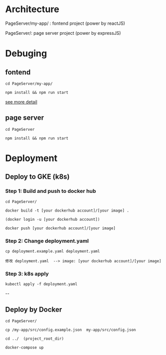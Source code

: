 
# Architecture
PageServer/my-app/ : fontend project (power by reactJS)

PageServer/: page server project (power by expressJS)

# Debuging
## fontend 
```
cd PageServer/my-app/

npm install && npm run start
```
[see more detail](/PageServer/my-app/README.md)
## page server
```
cd PageServer

npm install && npm run start
```


# Deployment
## Deploy to GKE (k8s)


### Step 1: Build and push to docker hub
```
cd PageServer/

docker build -t [your dockerhub account]/[your image] .

(docker login -u [your dockerhub account])

docker push [your dockerhub account]/[your image]
```
### Step 2: Change deployment.yaml
```
cp deployment.example.yaml deployment.yaml

修改 deployment.yaml  --> image: [your dockerhub account]/[your image]
```

### Step 3: k8s apply
```
kubectl apply -f deployment.yaml
``` 
--
## Deploy by Docker 
```
cd PageServer/

cp /my-app/src/config.example.json  my-app/src/config.json

cd ../  (project_root_dir)

docker-compose up 
```

